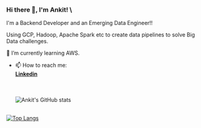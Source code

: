### Hi there 👋, I'm Ankit! \
I'm a Backend Developer and an Emerging Data Engineer!!

Using GCP, Hadoop, Apache Spark etc to create data pipelines to solve Big Data challenges.

🌱 I’m currently learning AWS.

- 📫 How to reach me: **<div class="badge-base LI-profile-badge" data-locale="en_US" data-size="medium" data-theme="dark" data-type="VERTICAL" data-vanity="ankit-chilkalwar" data-version="v1"><a class="badge-base__link LI-simple-link" href="https://in.linkedin.com/in/ankit-chilkalwar?trk=profile-badge">Linkedin</a></div>**
\
\
\
![Ankit's GitHub stats](https://github-readme-stats.vercel.app/api?username=ankitdata&count_private=true&include_all_commits=true&show_icons=true&theme=highcontrast)


\
[![Top Langs](https://github-readme-stats.vercel.app/api/top-langs/?username=ankitdata&layout=default)](https://github.com/ankitdata)

<!--
**ankitdata/ankitdata** is a ✨ _special_ ✨ repository because its `README.md` (this file) appears on your GitHub profile.


$~~~~~~~~~~~$




